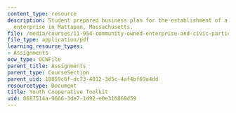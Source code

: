 ```yaml
---
content_type: resource
description: Student prepared business plan for the establishment of a youth-run community
  enterprise in Mattapan, Massachusetts.
file: /media/courses/11-954-community-owned-enterprise-and-civic-participation-spring-2005/0687514a96663de71d92e0e316868d59_youthtoolkit.pdf
file_type: application/pdf
learning_resource_types:
- Assignments
ocw_type: OCWFile
parent_title: Assignments
parent_type: CourseSection
parent_uid: 18859c6f-dc73-4012-3d5c-4af4bf69a4dd
resourcetype: Document
title: Youth Cooperative Toolkit
uid: 0687514a-9666-3de7-1d92-e0e316868d59
---
```

